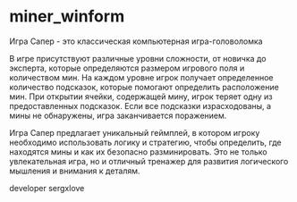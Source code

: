 # miner_winform
Игра Сапер - это классическая компьютерная игра-головоломка

В игре присутствуют различные уровни сложности, от новичка до эксперта, которые определяются размером игрового поля и количеством мин. На каждом уровне игрок получает определенное количество подсказок, которые помогают определить расположение мин. При открытии ячейки, содержащей мину, игрок теряет одну из предоставленных подсказок. Если все подсказки израсходованы, а мины не обнаружены, игра заканчивается поражением.

Игра Сапер предлагает уникальный геймплей, в котором игроку необходимо использовать логику и стратегию, чтобы определить, где находятся мины и как их безопасно разминировать. Это не только увлекательная игра, но и отличный тренажер для развития логического мышления и внимания к деталям.

developer sergxlove
